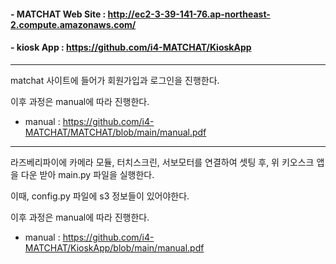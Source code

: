 #### - MATCHAT Web Site :  http://ec2-3-39-141-76.ap-northeast-2.compute.amazonaws.com/

#### - kiosk App : https://github.com/i4-MATCHAT/KioskApp
---

 matchat 사이트에 들어가 회원가입과 로그인을 진행한다.

이후 과정은 manual에 따라 진행한다.

- manual : https://github.com/i4-MATCHAT/MATCHAT/blob/main/manual.pdf

----

라즈베리파이에 카메라 모듈, 터치스크린, 서보모터를 연결하여 셋팅 후, 위 키오스크 앱을 다운 받아 main.py 파일을 실행한다.

이때, config.py 파일에 s3 정보들이 있어야한다.

이후 과정은 manual에 따라 진행한다.

- manual : https://github.com/i4-MATCHAT/KioskApp/blob/main/manual.pdf


